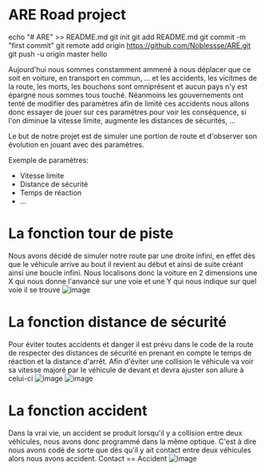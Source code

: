 # ARE Road project
echo "# ARE" >> README.md
git init
git add README.md
git commit -m "first commit"
git remote add origin https://github.com/Noblessse/ARE.git
git push -u origin master
hello


Aujourd'hui nous sommes constamment ammené à nous déplacer que ce soit en voiture, en transport en commun, ... et les accidents, les vicitmes de la route, les morts, les bouchons sont omniprésent et aucun pays n'y est épargné nous sommes tous touché. Néanmoins les gouvernements ont tenté de modifier des paramètres afin de limité ces accidents nous allons donc essayer de jouer sur ces paramètres pour voir les conséquence, si l'on diminue la vitesse limite, augmente les distances de sécurités, ...

Le but de notre projet est de simuler une portion de route et d'observer son évolution en jouant avec des paramètres.

Exemple de paramètres: 
- Vitesse limite
- Distance de sécurité
- Temps de réaction
- ...

# La fonction tour de piste 
Nous avons décidé de simuler notre route par une droite infini, en effet dès que le véhicule arrive au bout il revient au début et ainsi de suite créant ainsi une boucle infini. Nous localisons donc la voiture en 2 dimensions une X qui nous donne l'anvancé sur une voie et une Y qui nous indique sur quel voie il se trouve
![image](https://drive.google.com/uc?export=view&id=1ht9zwcbYT6JQ1700k_WHLjzA6Jvxz2H4)

# La fonction distance de sécurité 
Pour éviter toutes accidents et danger il est prévu dans le code de la route de respecter des distances de sécurité en prenant en compte le temps de réaction et la distance d'arrêt. 
Afin d'éviter une collision le véhicule va voir sa vitesse majoré par le véhicule de devant et devra ajuster son allure à celui-ci
![image](https://drive.google.com/uc?export=view&id=1ybzE5rZ_ue81dWm4ckhr7aPGmnzAqiK9)
![image](https://drive.google.com/uc?export=view&id=1OTUMUeRH2gG5xhWjOSpJdhsSnhdtQSmQ)

# La fonction accident 
Dans la vrai vie, un accident se produit lorsqu'il y a collision entre deux véhicules, nous avons donc programmé dans la même optique. 
C'est à dire nous avons codé de sorte que dès qu'il y ait contact entre deux véhicules alors nous avons accident.
Contact == Accident 
![image](https://drive.google.com/uc?export=view&id=1Wi-YDbQIGEAdaa1Xn9pBWd0XRrOHtKNv)


